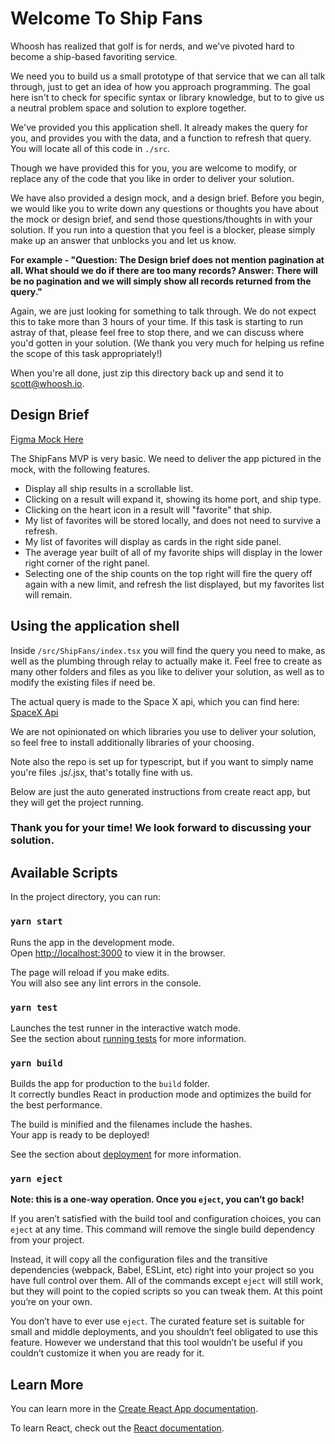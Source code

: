 # Welcome To Ship Fans

Whoosh has realized that golf is for nerds, and we've pivoted hard to become a ship-based favoriting
service.

We need you to build us a small prototype of that service that we can all talk through, just to get
an idea of how you approach programming. The goal here isn't to check for specific syntax or library
knowledge, but to to give us a neutral problem space and solution to explore together.

We've provided you this application shell. It already makes the query for you, and provides you with
the data, and a function to refresh that query. You will locate all of this code in `./src`.

Though we have provided this for you, you are welcome to modify, or replace any of the code that you like in order to deliver your solution.

We have also provided a design mock, and a design brief. Before you begin, we would like you to write down any questions or thoughts you have about the mock or design brief, and send those questions/thoughts in with your solution. If you run into a question that you feel is a blocker, please simply make up an answer that unblocks you and let us know.

**For example - "Question: The Design brief does not mention pagination at all. What should we do if there are too many records? Answer: There will be no pagination and we will simply show all records returned from the query."**

Again, we are just looking for something to talk through. We do not expect this to take more than 3 hours of your time. If this task is starting to run astray of that, please feel free to stop there, and we can discuss where you'd gotten in your solution. (We thank you very much for helping us refine the scope of this task appropriately!)

When you're all done, just zip this directory back up and send it to scott@whoosh.io.

## Design Brief

[Figma Mock Here](https://www.figma.com/file/Ol0AaNWeJZl19zgivHnKTC/Ship-Fans)

The ShipFans MVP is very basic. We need to deliver the app pictured in the mock, with the following features.

- Display all ship results in a scrollable list.
- Clicking on a result will expand it, showing its home port, and ship type.
- Clicking on the heart icon in a result will "favorite" that ship.
- My list of favorites will be stored locally, and does not need to survive a refresh.
- My list of favorites will display as cards in the right side panel.
- The average year built of all of my favorite ships will display in the lower right corner of the right panel.
- Selecting one of the ship counts on the top right will fire the query off again with a new limit, and refresh the list displayed, but my favorites list will remain.

## Using the application shell

Inside `/src/ShipFans/index.tsx` you will find the query you need to make, as well as the plumbing through relay to actually make it. Feel free to create as many other folders and files as you like to deliver your solution, as well as to modify the existing files if need be.

The actual query is made to the Space X api, which you can find here: [SpaceX Api](https://studio.apollographql.com/public/SpaceX-pxxbxen/variant/current/home)

We are not opinionated on which libraries you use to deliver your solution, so feel free to install additionally libraries of your choosing.

Note also the repo is set up for typescript, but if you want to simply name you're files .js/.jsx, that's totally fine with us.

Below are just the auto generated instructions from create react app, but they will get the project running.

### Thank you for your time! We look forward to discussing your solution.

## Available Scripts

In the project directory, you can run:

### `yarn start`

Runs the app in the development mode.\
Open [http://localhost:3000](http://localhost:3000) to view it in the browser.

The page will reload if you make edits.\
You will also see any lint errors in the console.

### `yarn test`

Launches the test runner in the interactive watch mode.\
See the section about [running tests](https://facebook.github.io/create-react-app/docs/running-tests) for more information.

### `yarn build`

Builds the app for production to the `build` folder.\
It correctly bundles React in production mode and optimizes the build for the best performance.

The build is minified and the filenames include the hashes.\
Your app is ready to be deployed!

See the section about [deployment](https://facebook.github.io/create-react-app/docs/deployment) for more information.

### `yarn eject`

**Note: this is a one-way operation. Once you `eject`, you can’t go back!**

If you aren’t satisfied with the build tool and configuration choices, you can `eject` at any time. This command will remove the single build dependency from your project.

Instead, it will copy all the configuration files and the transitive dependencies (webpack, Babel, ESLint, etc) right into your project so you have full control over them. All of the commands except `eject` will still work, but they will point to the copied scripts so you can tweak them. At this point you’re on your own.

You don’t have to ever use `eject`. The curated feature set is suitable for small and middle deployments, and you shouldn’t feel obligated to use this feature. However we understand that this tool wouldn’t be useful if you couldn’t customize it when you are ready for it.

## Learn More

You can learn more in the [Create React App documentation](https://facebook.github.io/create-react-app/docs/getting-started).

To learn React, check out the [React documentation](https://reactjs.org/).
